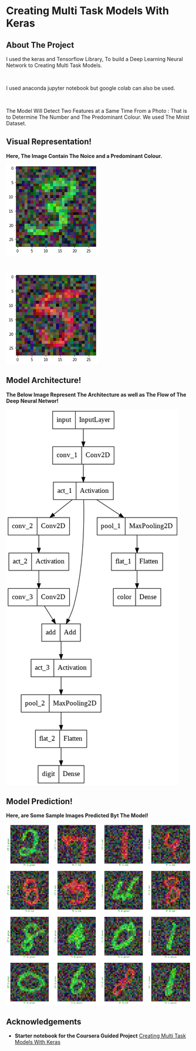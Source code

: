 # **Creating Multi Task Models With Keras**

## **About The Project**

I used the keras and Tensorflow Library, To build a Deep Learning Neural Network to Creating Multi Task Models.

<br>

I used anaconda jupyter notebook but google colab can also be used.

<br>

The Model Will Detect Two Features at a Same Time From a Photo : That is to Determine The Number and The Predominant Colour. We used The Mnist Dataset.

## **Visual Representation!**

**Here, The Image Contain The Noice and a Predominant Colour.**

![](https://github.com/srajan-kiyotaka/Creating-Multi-Task-Models-With-Keras/blob/master/sample/output_1.png?raw=true)

<br>

![](https://github.com/srajan-kiyotaka/Creating-Multi-Task-Models-With-Keras/blob/master/sample/output_2.png?raw=true)

## **Model Architecture!**

**The Below Image Represent The Architecture as well as The Flow of The Deep Neural Networ!**

![](https://github.com/srajan-kiyotaka/Creating-Multi-Task-Models-With-Keras/blob/master/sample/flow.png?raw=true)

## **Model Prediction!**

**Here, are Some Sample Images Predicted Byt The Model!**

![](https://github.com/srajan-kiyotaka/Creating-Multi-Task-Models-With-Keras/blob/master/sample/grid.png?raw=true)

## **Acknowledgements**

- **Starter notebook for the Coursera Guided Project** [Creating Multi Task Models With Keras](https://www.coursera.org/projects/multi-task-models-keras)